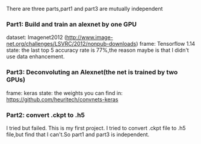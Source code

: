 There are three parts,part1 and part3 are mutually independent
### Part1: Build and train an alexnet by one GPU
dataset: Imagenet2012 (http://www.image-net.org/challenges/LSVRC/2012/nonpub-downloads)
frame: Tensorflow 1.14
state: the last top 5 accuracy rate is 77%,the reason maybe is that I didn't use data enhancement.

### Part3: Deconvoluting an Alexnet(the net is trained by two GPUs)
frame: keras
state: the weights you can find in: https://github.com/heuritech/convnets-keras

### Part2: convert .ckpt to .h5
I tried but failed. This is my first project. I tried to convert .ckpt file to .h5 file,but find that I can't.So part1 and part3
is independent.
